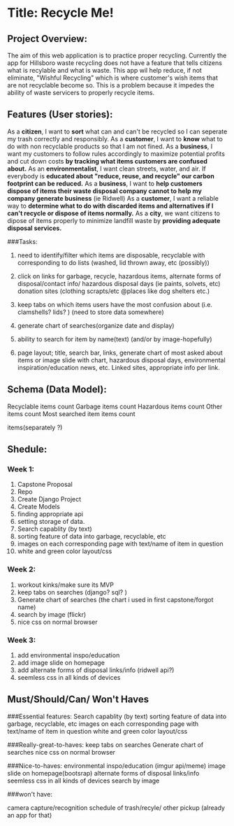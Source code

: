 # Title: Recycle Me!

## Project Overview: 

The aim of this web application is to practice proper recycling. Currently the app for Hillsboro waste recycling does not have a feature that tells citizens what is recylable and what is waste. This app wil help reduce, if not eliminate, "Wishful Recycling" which is where customer's wish items that are not recyclable become so. This is a problem because it impedes the ability of waste servicers to properly recycle items. 

## Features (User stories):

As a **citizen**, I want to **sort** what can and can't be recycled so I can seperate my trash correctly and responsibly. 
As a **customer**, I want to **know** what to do with non recyclable products so that I am not fined.
As a **business**, I want my customers to follow rules accordingly to maximize potential profits and cut down costs **by tracking what items customers are confused about.**
As an **environmentalist**, I want clean streets, water, and air. If everybody is **educated about "reduce, reuse, and recycle" our carbon footprint can be reduced.**
As a **business**, I want to **help customers dispose of items their waste disposal company cannot to help my company generate business** (ie Ridwell)
As a **customer**, I want a reliable way to **determine what to do with discarded items and alternatives if I can't recycle or dispose of items normally.** 
As a **city**, we want citizens to dipose of items properly to  minimize landfill waste by **providing adequate disposal services.**

###Tasks:
1. need to identify/filter which items are disposable, recyclable with corresponding to do lists (washed, lid thrown away, etc (possibly))

2. click on links for garbage, recycle, hazardous items, alternate forms of disposal/contact info/ hazardous disposal days (ie paints, solvets, etc)        donation sites (clothing scrapts/etc @places like dog shelters etc.)

3. keep tabs on which items users have the most confusion about (i.e. clamshells? lids? ) (need to store data somewhere)

4. generate chart of searches(organize date and display)

5. ability to search for item by name(text) (and/or by image-hopefully)

6. page layout; title, search bar, links,  generate chart of most asked about items or image slide with chart, hazardous disposal days, environmental inspiration/education news, etc. Linked sites, appropriate info per link.  


## Schema (Data Model):

Recyclable
    items
    count
Garbage
    items
    count
Hazardous
    items
    count
Other
    items
    count
Most searched item
    items
    count

items(separately ?)



## Shedule:
### Week 1:
1. Capstone Proposal
2. Repo 
3. Create Django Project
4. Create Models
5. finding appropriate api
6. setting storage of data. 
7. Search capablity (by text)
8. sorting feature of data into garbage, recyclable, etc
9. images on each corresponding page with text/name of item in question
10. white and green color layout/css

### Week 2:
1. workout kinks/make sure its MVP
2. keep tabs on searches (django? sql? )
3. Generate chart of searches (the chart i used in first capstone/forgot name)
4. search by image (flickr)
5. nice css on normal browser

### Week 3:
1. add environmental inspo/education
2. add image slide on homepage
3. add alternate forms of disposal links/info (ridwell api?)
4. seemless css in all kinds of devices


## Must/Should/Can/ Won't Haves

###Essential features:
Search capablity (by text)
sorting feature of data into garbage, recyclable, etc
images on each corresponding page with text/name of item in question
white and green color layout/css

###Really-great-to-haves:
keep tabs on searches
Generate chart of searches
nice css on normal browser

###Nice-to-haves:
environmental inspo/education (imgur api/meme)
image slide on homepage(bootsrap)
alternate forms of disposal links/info
seemless css in all kinds of devices
search by image

###won't have:

camera capture/recognition
schedule of trash/recyle/ other pickup (already an app for that)
